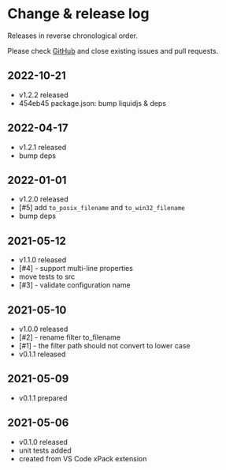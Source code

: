 # Change & release log

Releases in reverse chronological order.

Please check
[GitHub](https://github.com/xpack/xpm-liquid-ts/issues/)
and close existing issues and pull requests.

## 2022-10-21

* v1.2.2 released
* 454eb45 package.json: bump liquidjs & deps

## 2022-04-17

* v1.2.1 released
* bump deps

## 2022-01-01

* v1.2.0 released
* [#5] add `to_posix_filename` and `to_win32_filename`
* bump deps

## 2021-05-12

* v1.1.0 released
* [#4] - support multi-line properties
* move tests to src
* [#3] - validate configuration name

## 2021-05-10

* v1.0.0 released
* [#2] - rename filter to_filename
* [#1] - the filter path should not convert to lower case
* v0.1.1 released

## 2021-05-09

* v0.1.1 prepared

## 2021-05-06

* v0.1.0 released
* unit tests added
* created from VS Code xPack extension
